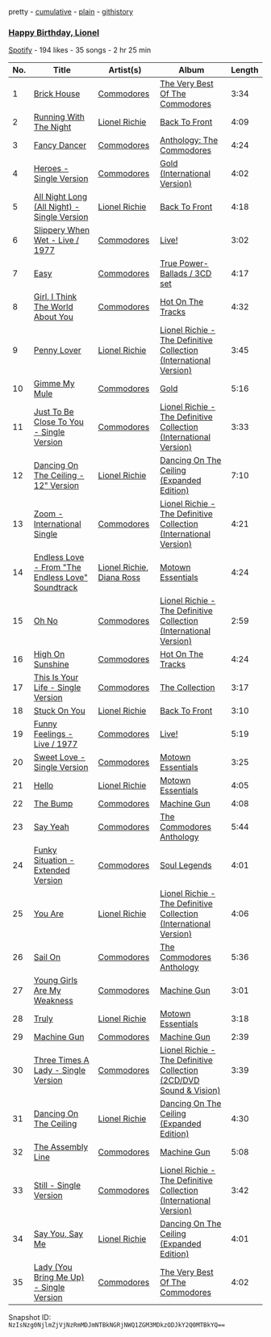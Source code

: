 pretty - [cumulative](/playlists/cumulative/13WGZTkVyBhWCD2z7wSwe7.md) - [plain](/playlists/plain/13WGZTkVyBhWCD2z7wSwe7) - [githistory](https://github.githistory.xyz/mackorone/spotify-playlist-archive/blob/main/playlists/plain/13WGZTkVyBhWCD2z7wSwe7)

### [Happy Birthday, Lionel](https://open.spotify.com/playlist/13WGZTkVyBhWCD2z7wSwe7)

> 

[Spotify](https://open.spotify.com/user/spotify) - 194 likes - 35 songs - 2 hr 25 min

| No. | Title | Artist(s) | Album | Length |
|---|---|---|---|---|
| 1 | [Brick House](https://open.spotify.com/track/6lN7g29oDwqBCptSrVtN0O) | [Commodores](https://open.spotify.com/artist/6twIAGnYuIT1pncMAsXnEm) | [The Very Best Of The Commodores](https://open.spotify.com/album/7wexfT6sZsdsrKuMaoH7Mn) | 3:34 |
| 2 | [Running With The Night](https://open.spotify.com/track/64gd0sYZyawZebzZAO6eqS) | [Lionel Richie](https://open.spotify.com/artist/3gMaNLQm7D9MornNILzdSl) | [Back To Front](https://open.spotify.com/album/1ET5QG3pd6NGqEFuZh0Qiz) | 4:09 |
| 3 | [Fancy Dancer](https://open.spotify.com/track/7pAGcdYVnzTByBMngPC3Hh) | [Commodores](https://open.spotify.com/artist/6twIAGnYuIT1pncMAsXnEm) | [Anthology: The Commodores](https://open.spotify.com/album/5EJtsT4gSp5KlzRwJVCl02) | 4:24 |
| 4 | [Heroes \- Single Version](https://open.spotify.com/track/20E0Th3thLPIo5hh6SGAgf) | [Commodores](https://open.spotify.com/artist/6twIAGnYuIT1pncMAsXnEm) | [Gold \(International Version\)](https://open.spotify.com/album/49jWYMVC4PrSxHG6gkqbZd) | 4:02 |
| 5 | [All Night Long \(All Night\) \- Single Version](https://open.spotify.com/track/4czNORk5MjW5WOn98bki32) | [Lionel Richie](https://open.spotify.com/artist/3gMaNLQm7D9MornNILzdSl) | [Back To Front](https://open.spotify.com/album/1ET5QG3pd6NGqEFuZh0Qiz) | 4:18 |
| 6 | [Slippery When Wet \- Live / 1977](https://open.spotify.com/track/2ygwiFLGdJo7407LU4Oz3J) | [Commodores](https://open.spotify.com/artist/6twIAGnYuIT1pncMAsXnEm) | [Live!](https://open.spotify.com/album/15FAWckT7ITykiR6lWKjrj) | 3:02 |
| 7 | [Easy](https://open.spotify.com/track/1jIk5dD7HEtBryaICbAlsm) | [Commodores](https://open.spotify.com/artist/6twIAGnYuIT1pncMAsXnEm) | [True Power\-Ballads / 3CD set](https://open.spotify.com/album/01KB6ccwWZ1iVufgXMoOuX) | 4:17 |
| 8 | [Girl, I Think The World About You](https://open.spotify.com/track/6WoSssuYrfsXRKI5osuVtT) | [Commodores](https://open.spotify.com/artist/6twIAGnYuIT1pncMAsXnEm) | [Hot On The Tracks](https://open.spotify.com/album/4EKko9FHBPRS7KBIvwCZ8v) | 4:32 |
| 9 | [Penny Lover](https://open.spotify.com/track/3fEGY1HajC6guWjuA63dMt) | [Lionel Richie](https://open.spotify.com/artist/3gMaNLQm7D9MornNILzdSl) | [Lionel Richie \- The Definitive Collection \(International Version\)](https://open.spotify.com/album/0pE9fwqKXK2w03ZK9MlpP0) | 3:45 |
| 10 | [Gimme My Mule](https://open.spotify.com/track/7039fiHckJbwEQO7AIfGnb) | [Commodores](https://open.spotify.com/artist/6twIAGnYuIT1pncMAsXnEm) | [Gold](https://open.spotify.com/album/1go56EvGPr1X4VuEV5OqzN) | 5:16 |
| 11 | [Just To Be Close To You \- Single Version](https://open.spotify.com/track/4NhYn4XFdqicyWFpahkGri) | [Commodores](https://open.spotify.com/artist/6twIAGnYuIT1pncMAsXnEm) | [Lionel Richie \- The Definitive Collection \(International Version\)](https://open.spotify.com/album/0pE9fwqKXK2w03ZK9MlpP0) | 3:33 |
| 12 | [Dancing On The Ceiling \- 12" Version](https://open.spotify.com/track/51AjVUrZG45RFYPy9HLKCt) | [Lionel Richie](https://open.spotify.com/artist/3gMaNLQm7D9MornNILzdSl) | [Dancing On The Ceiling \(Expanded Edition\)](https://open.spotify.com/album/1b81mEDt3DmqDdQrZg3i8F) | 7:10 |
| 13 | [Zoom \- International Single](https://open.spotify.com/track/3sufLECb12W87HjeDza4U2) | [Commodores](https://open.spotify.com/artist/6twIAGnYuIT1pncMAsXnEm) | [Lionel Richie \- The Definitive Collection \(International Version\)](https://open.spotify.com/album/0pE9fwqKXK2w03ZK9MlpP0) | 4:21 |
| 14 | [Endless Love \- From "The Endless Love" Soundtrack](https://open.spotify.com/track/4c9Q3BdUCesfR0jU4K6Upz) | [Lionel Richie](https://open.spotify.com/artist/3gMaNLQm7D9MornNILzdSl), [Diana Ross](https://open.spotify.com/artist/3MdG05syQeRYPPcClLaUGl) | [Motown Essentials](https://open.spotify.com/album/1D9fjF0NsNR1LvtdFOwaZM) | 4:24 |
| 15 | [Oh No](https://open.spotify.com/track/5ewfBsIQq2jfZnmHZrZHcK) | [Commodores](https://open.spotify.com/artist/6twIAGnYuIT1pncMAsXnEm) | [Lionel Richie \- The Definitive Collection \(International Version\)](https://open.spotify.com/album/0pE9fwqKXK2w03ZK9MlpP0) | 2:59 |
| 16 | [High On Sunshine](https://open.spotify.com/track/5r7jbuSprJ6o0hlPRjeaLI) | [Commodores](https://open.spotify.com/artist/6twIAGnYuIT1pncMAsXnEm) | [Hot On The Tracks](https://open.spotify.com/album/4EKko9FHBPRS7KBIvwCZ8v) | 4:24 |
| 17 | [This Is Your Life \- Single Version](https://open.spotify.com/track/1TKeGAl0gr0klNvjSkK1rW) | [Commodores](https://open.spotify.com/artist/6twIAGnYuIT1pncMAsXnEm) | [The Collection](https://open.spotify.com/album/5LABycDht5Rrl2kXn21IcW) | 3:17 |
| 18 | [Stuck On You](https://open.spotify.com/track/591zrNmKChYRN2ZszRKF9t) | [Lionel Richie](https://open.spotify.com/artist/3gMaNLQm7D9MornNILzdSl) | [Back To Front](https://open.spotify.com/album/1ET5QG3pd6NGqEFuZh0Qiz) | 3:10 |
| 19 | [Funny Feelings \- Live / 1977](https://open.spotify.com/track/0EhjFmLrYs1BGu1kA1X6mi) | [Commodores](https://open.spotify.com/artist/6twIAGnYuIT1pncMAsXnEm) | [Live!](https://open.spotify.com/album/15FAWckT7ITykiR6lWKjrj) | 5:19 |
| 20 | [Sweet Love \- Single Version](https://open.spotify.com/track/1BsnytYNBS8ZjW8BgocrtH) | [Commodores](https://open.spotify.com/artist/6twIAGnYuIT1pncMAsXnEm) | [Motown Essentials](https://open.spotify.com/album/1D9fjF0NsNR1LvtdFOwaZM) | 3:25 |
| 21 | [Hello](https://open.spotify.com/track/01Jb7edYFCAWqv2wCkPrL3) | [Lionel Richie](https://open.spotify.com/artist/3gMaNLQm7D9MornNILzdSl) | [Motown Essentials](https://open.spotify.com/album/1D9fjF0NsNR1LvtdFOwaZM) | 4:05 |
| 22 | [The Bump](https://open.spotify.com/track/5RkczloEQUxpCdG4uTfg5g) | [Commodores](https://open.spotify.com/artist/6twIAGnYuIT1pncMAsXnEm) | [Machine Gun](https://open.spotify.com/album/1eSslSUKtXI4axxLE1Zp3q) | 4:08 |
| 23 | [Say Yeah](https://open.spotify.com/track/6EJMySN2YwOavNDX7hJpm9) | [Commodores](https://open.spotify.com/artist/6twIAGnYuIT1pncMAsXnEm) | [The Commodores Anthology](https://open.spotify.com/album/7GveLZNQOaMlIyyrKtfNSF) | 5:44 |
| 24 | [Funky Situation \- Extended Version](https://open.spotify.com/track/1wubEMbPRX8DackKsRzc4Q) | [Commodores](https://open.spotify.com/artist/6twIAGnYuIT1pncMAsXnEm) | [Soul Legends](https://open.spotify.com/album/4TPmDEHjd1EJxDTIcjKwh8) | 4:01 |
| 25 | [You Are](https://open.spotify.com/track/0bjSG7h8nV30qaESVOR3sI) | [Lionel Richie](https://open.spotify.com/artist/3gMaNLQm7D9MornNILzdSl) | [Lionel Richie \- The Definitive Collection \(International Version\)](https://open.spotify.com/album/0pE9fwqKXK2w03ZK9MlpP0) | 4:06 |
| 26 | [Sail On](https://open.spotify.com/track/51maMQUqlFggfTCNjub2sN) | [Commodores](https://open.spotify.com/artist/6twIAGnYuIT1pncMAsXnEm) | [The Commodores Anthology](https://open.spotify.com/album/7GveLZNQOaMlIyyrKtfNSF) | 5:36 |
| 27 | [Young Girls Are My Weakness](https://open.spotify.com/track/6wCfEtF0fK7uNhvTvh4JjC) | [Commodores](https://open.spotify.com/artist/6twIAGnYuIT1pncMAsXnEm) | [Machine Gun](https://open.spotify.com/album/1eSslSUKtXI4axxLE1Zp3q) | 3:01 |
| 28 | [Truly](https://open.spotify.com/track/65NeY0LcNp9k9p12fFsSTe) | [Lionel Richie](https://open.spotify.com/artist/3gMaNLQm7D9MornNILzdSl) | [Motown Essentials](https://open.spotify.com/album/1D9fjF0NsNR1LvtdFOwaZM) | 3:18 |
| 29 | [Machine Gun](https://open.spotify.com/track/0n5aXyy3meppALtvDdUSfe) | [Commodores](https://open.spotify.com/artist/6twIAGnYuIT1pncMAsXnEm) | [Machine Gun](https://open.spotify.com/album/1eSslSUKtXI4axxLE1Zp3q) | 2:39 |
| 30 | [Three Times A Lady \- Single Version](https://open.spotify.com/track/4lcZCQSZ0jChoRc8Zra09L) | [Commodores](https://open.spotify.com/artist/6twIAGnYuIT1pncMAsXnEm) | [Lionel Richie \- The Definitive Collection \(2CD/DVD Sound & Vision\)](https://open.spotify.com/album/0jTQ5X2PWXgpQ4s8bemfQN) | 3:39 |
| 31 | [Dancing On The Ceiling](https://open.spotify.com/track/1AwJGxWNl5n8O2CSlvPKYL) | [Lionel Richie](https://open.spotify.com/artist/3gMaNLQm7D9MornNILzdSl) | [Dancing On The Ceiling \(Expanded Edition\)](https://open.spotify.com/album/1b81mEDt3DmqDdQrZg3i8F) | 4:30 |
| 32 | [The Assembly Line](https://open.spotify.com/track/1UFxdADDK4BgL9mdi4TWi6) | [Commodores](https://open.spotify.com/artist/6twIAGnYuIT1pncMAsXnEm) | [Machine Gun](https://open.spotify.com/album/1eSslSUKtXI4axxLE1Zp3q) | 5:08 |
| 33 | [Still \- Single Version](https://open.spotify.com/track/3vvHjLLySKjX3OBrvnIl6j) | [Commodores](https://open.spotify.com/artist/6twIAGnYuIT1pncMAsXnEm) | [Lionel Richie \- The Definitive Collection \(International Version\)](https://open.spotify.com/album/0pE9fwqKXK2w03ZK9MlpP0) | 3:42 |
| 34 | [Say You, Say Me](https://open.spotify.com/track/0I9M3okWVRJXWT6G7cbIdx) | [Lionel Richie](https://open.spotify.com/artist/3gMaNLQm7D9MornNILzdSl) | [Dancing On The Ceiling \(Expanded Edition\)](https://open.spotify.com/album/1b81mEDt3DmqDdQrZg3i8F) | 4:01 |
| 35 | [Lady \(You Bring Me Up\) \- Single Version](https://open.spotify.com/track/1DUcI9Pr6igGkB7O14TcZQ) | [Commodores](https://open.spotify.com/artist/6twIAGnYuIT1pncMAsXnEm) | [The Very Best Of The Commodores](https://open.spotify.com/album/7wexfT6sZsdsrKuMaoH7Mn) | 4:02 |

Snapshot ID: `NzIsNzg0NjlmZjVjNzRmMDJmNTBkNGRjNWQ1ZGM3MDkzODJkY2Q0MTBkYQ==`
